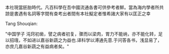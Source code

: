 本社現當胚胎時代。凡百科學在吾中國流通各書可供參考者鮮。當為海内學者所共諒是書遇有名詞等字間有查考出者間有本社擬定者惟希諸大家有以匡正之幸

Tang Shouqian: 

"中国学子 沌窍初凿，譬之病者初复，骤而以梁肉，胃力不能纳，亦不能化转，足以招珴，不如进以嘉谷新蔬之为益也.译科学以溥通先意.于问答各书，浅显易了，亦庶几嘉谷新蔬之有益病者矣。"
